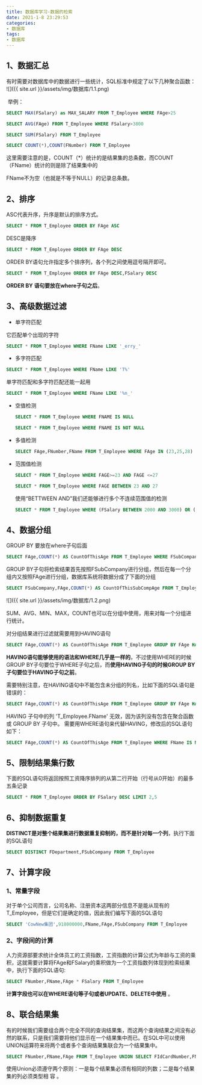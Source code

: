 ```yaml
---
title: 数据库学习-数据的检索
date: 2021-1-8 23:29:53
categories:
- 数据库
tags:
- 数据库
---
```


## 1、数据汇总

​       有时需要对数据库中的数据进行一些统计，SQL标准中规定了以下几种聚合函数：
​    ![]({{ site.url }}/assets/img/数据库/1.1.png)


​      举例：

```sql
SELECT MAX(FSalary) as MAX_SALARY FROM T_Employee WHERE FAge>25
```

```sql
SELECT AVG(FAge) FROM T_Employee WHERE FSalary>3800
```

```sql
SELECT SUM(FSalary) FROM T_Employee
```

```sql
SELECT COUNT(*),COUNT(FNumber) FROM T_Employee
```

这里需要注意的是，COUNT（*）统计的是结果集的总条数，而COUNT（FName）统计的则是除了结果集中的

FName不为空（也就是不等于NULL）的记录总条数。

## 2、排序

ASC代表升序，升序是默认的排序方式。

```sql
SELECT * FROM T_Employee ORDER BY FAge ASC
```

DESC是降序

```sql
SELECT * FROM T_Employee ORDER BY FAge DESC
```

ORDER BY语句允许指定多个排序列，各个列之间使用逗号隔开即可。

```sql
SELECT * FROM T_Employee ORDER BY FAge DESC,FSalary DESC
```

**ORDER BY 语句要放在where子句之后**。

## 3、高级数据过滤

-   单字符匹配

  它匹配单个出现的字符

  ```sql
  SELECT * FROM T_Employee WHERE FName LIKE '_erry_'
  ```

-   多字符匹配

  ```sql
  SELECT * FROM T_Employee WHERE FName LIKE 'T%'
  ```

  单字符匹配和多字符匹配还能一起用

  ```sql
  SELECT * FROM T_Employee WHERE FName LIKE '%n_'
  ```

- 空值检测

  ```sql
  SELECT * FROM T_Employee WHERE FNAME IS NULL
  ```

  ```sql
  SELECT * FROM T_Employee WHERE FNAME IS NOT NULL
  ```

- 多值检测

  ```sql
  SELECT FAge,FNumber,FName FROM T_Employee WHERE FAge IN (23,25,28)
  ```

- 范围值检测

  ```sql
  SELECT * FROM T_Employee WHERE FAGE>=23 AND FAGE <=27
  ```

  ```sql
  SELECT * FROM T_Employee WHERE FAGE BETWEEN 23 AND 27
  ```

  使用“BETTWEEN AND”我们还能够进行多个不连续范围值的检测 

  ```sql
  SELECT * FROM T_Employee WHERE (FSalary BETWEEN 2000 AND 3000) OR (FSalary BETWEEN 5000 AND 8000)
  ```

## 4、数据分组

  GROUP BY 要放在where子句后面

```sql
SELECT FAge,COUNT(*) AS CountOfThisAge FROM T_Employee WHERE FSubCompany = 'Beijing' GROUP BY FAge
```

GROUP BY子句将检索结果首先按照FSubCompany进行分组，然后在每一个分组内又按照FAge进行分组，数据库系统将数据分成了下面的分组 

```sql
SELECT FSubCompany,FAge,COUNT(*) AS CountOfThisSubCompAge FROM T_Employee GROUP BY FSubCompany,FAge ORDER BY FSubCompany
```

![]({{ site.url }}/assets/img/数据库/1.2.png)


SUM、AVG、MIN、MAX，COUNT也可以在分组中使用，用来对每一个分组进行统计。 

对分组结果进行过滤就需要用到HAVING语句

```sql
SELECT FAge,COUNT(*) AS CountOfThisAge FROM T_Employee GROUP BY FAge HAVING COUNT(*)>1 
```

**HAVING语句能够使用的语法和WHERE几乎是一样的**，不过使用WHERE的时候GROUP BY子句要位于WHERE子句之后，而**使用HAVING子句的时候GROUP BY子句要位于HAVING子句之前**。 

需要特别注意，在HAVING语句中不能包含未分组的列名，比如下面的SQL语句是错误的：

```sql
SELECT FAge,COUNT(*) AS CountOfThisAge FROM T_Employee GROUP BY FAge HAVING FName IS NOT NULL
```

   HAVING 子句中的列 'T_Employee.FName' 无效，因为该列没有包含在聚合函数或 GROUP BY 子句中。
需要用WHERE语句来代替HAVING，修改后的SQL语句如下： 

```sql
SELECT FAge,COUNT(*) AS CountOfThisAge FROM T_Employee WHERE FName IS NOT NULL GROUP BY FAge
```

## 5、限制结果集行数

下面的SQL语句将返回按照工资降序排列的从第二行开始（行号从0开始）的最多五条记录 

```sql
SELECT * FROM T_Employee ORDER BY FSalary DESC LIMIT 2,5
```

## 6、抑制数据重复

 **DISTINCT是对整个结果集进行数据重复抑制的，而不是针对每一个列**，执行下面的SQL语句 

```sql
SELECT DISTINCT FDepartment,FSubCompany FROM T_Employee
```

## 7、计算字段

###  1、常量字段

对于单个公司而言，公司名称、注册资本这两部分信息不是能从现有的T_Employee，但是它们是确定的值，因此我们编写下面的SQL语句 

```sql
SELECT 'CowNew集团',918000000,FName,FAge,FSubCompany FROM T_Employee
```

###  2、字段间的计算

人力资源部要求统计全体员工的工资指数，工资指数的计算公式为年龄与工资的乘积，这就需要计算将FAge和FSalary的乘积做为一个工资指数列体现到检索结果中，执行下面的SQL语句:

```sql
SELECT FNumber,FName,FAge * FSalary FROM T_Employee
```

 **计算字段也可以在WHERE语句等子句或者UPDATE、DELETE中使用** 。

## 8、联合结果集

​     有的时候我们需要组合两个完全不同的查询结果集，而这两个查询结果之间没有必然的联系，只是我们需要将他们显示在一个结果集中而已。在SQL中可以使用UNION运算符来将两个或者多个查询结果集联合为一个结果集中。 

```sql
SELECT FNumber,FName,FAge FROM T_Employee UNION SELECT FIdCardNumber,FName,FAge FROM T_TempEmployee
```

  使用Union必须遵守两个原则：一是每个结果集必须有相同的列数；二是每个结果集的列必须类型相
容 。

